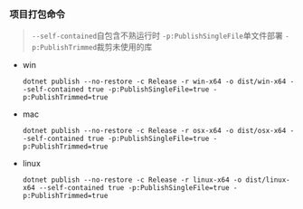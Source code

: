 ### 项目打包命令

> `--self-contained`自包含不熟运行时 `-p:PublishSingleFile`单文件部署  `-p:PublishTrimmed`裁剪未使用的库

- win

  ```
  dotnet publish --no-restore -c Release -r win-x64 -o dist/win-x64 --self-contained true -p:PublishSingleFile=true -p:PublishTrimmed=true 
  ```

- mac

  ```
  dotnet publish --no-restore -c Release -r osx-x64 -o dist/osx-x64 --self-contained true -p:PublishSingleFile=true -p:PublishTrimmed=true
  ```

- linux

  ```
  dotnet publish --no-restore -c Release -r linux-x64 -o dist/linux-x64 --self-contained true -p:PublishSingleFile=true -p:PublishTrimmed=true
  ```

### 